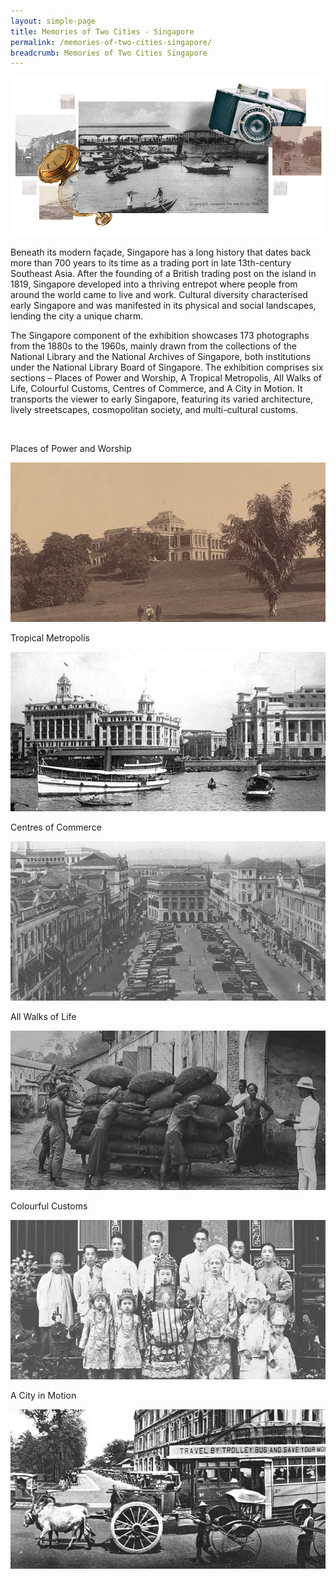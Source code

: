 ```yaml
---
layout: simple-page
title: Memories of Two Cities - Singapore
permalink: /memories-of-two-cities-singapore/
breadcrumb: Memories of Two Cities Singapore
---
```

![NLB Photo Exhibition Banner](/images/nlb-photo-exhibition-page-banner.jpg)

Beneath its modern façade, Singapore has a long history that dates back more than 700 years to its time as a trading port in late 13th-century Southeast Asia. After the founding of a British trading post on the island in 1819, Singapore developed into a thriving entrepot where people from around the world came to live and work. Cultural diversity characterised early Singapore and was manifested in its physical and social landscapes, lending the city a unique charm.

The Singapore component of the exhibition showcases 173 photographs from the 1880s to the 1960s, mainly drawn from the collections of the National Library and the National Archives of Singapore, both institutions under the National Library Board of Singapore. The exhibition comprises six sections – Places of Power and Worship, A Tropical Metropolis, All Walks of Life, Colourful Customs, Centres of Commerce, and A City in Motion. It transports the viewer to early Singapore, featuring its varied architecture, lively streetscapes, cosmopolitan society, and multi-cultural customs.
<p>&nbsp;</p>


<div class="category-block-wrap">
  <p>Places of Power and Worship</p>
  <img class="cover" src="/images/power-and-worship-button.jpg">
  <a class="cover" href="/memories-of-two-cities-singapore/places-of-power-and-worship/"></a>
</div>

<div class="category-block-wrap">
  <p>Tropical Metropolis</p>
  <img class="cover" src="/images/tropical-metropolis-button.jpg">
  <a class="cover" href="/memories-of-two-cities-singapore/tropical-metropolis/"></a>
</div>

<div class="category-block-wrap">
  <p>Centres of Commerce</p>
  <img class="cover" src="/images/centres-of-commerce-button.jpg">
  <a class="cover" href="/memories-of-two-cities-singapore/centres-of-commerce/"></a>
</div>

<div class="category-block-wrap">
  <p>All Walks of Life</p>
  <img class="cover" src="/images/all-walks-of-life-button.jpg">
  <a class="cover" href="/memories-of-two-cities-singapore/all-walks-of-life/"></a>
</div>

<div class="category-block-wrap">
  <p>Colourful Customs</p>
  <img class="cover" src="/images/colourful-customs-button.jpg">
  <a class="cover" href="/memories-of-two-cities-singapore/colourful-customs/"></a>
</div>

<div class="category-block-wrap">
  <p>A City in Motion</p>
  <img class="cover" src="/images/city-in-motion-button.jpg">
  <a class="cover" href="/memories-of-two-cities-singapore/a-city-in-motion/"></a>
</div>


<p>&nbsp;</p>


